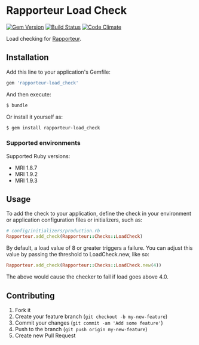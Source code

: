 # Rapporteur Load Check

[![Gem Version](https://badge.fury.io/rb/rapporteur-load_check.png)](http://badge.fury.io/rb/rapporteur-load_check)
[![Build Status](https://travis-ci.org/codeschool/rapporteur-load_check.png?branch=master)](https://travis-ci.org/codeschool/rapporteur-load_check)
[![Code Climate](https://codeclimate.com/github/codeschool/rapporteur-load_check.png)](https://codeclimate.com/github/codeschool/rapporteur-load_check)

Load checking for [Rapporteur](https://github.com/codeschool/rapporteur).

## Installation

Add this line to your application's Gemfile:

```ruby
gem 'rapporteur-load_check'
```

And then execute:

```bash
$ bundle
```

Or install it yourself as:

```bash
$ gem install rapporteur-load_check
```

### Supported environments

Supported Ruby versions:

* MRI 1.8.7
* MRI 1.9.2
* MRI 1.9.3

## Usage

To add the check to your application, define the check in your environment or
application configuration files or initializers, such as:

```ruby
# config/initializers/production.rb
Rapporteur.add_check(Rapporteur::Checks::LoadCheck)
```

By default, a load value of 8 or greater triggers a failure. You can adjust
this value by passing the threshold to LoadCheck.new, like so:

```ruby
Rapporteur.add_check(Rapporteur::Checks::LoadCheck.new(4))
```

The above would cause the checker to fail if load goes above 4.0.

## Contributing

1. Fork it
2. Create your feature branch (`git checkout -b my-new-feature`)
3. Commit your changes (`git commit -am 'Add some feature'`)
4. Push to the branch (`git push origin my-new-feature`)
5. Create new Pull Request
